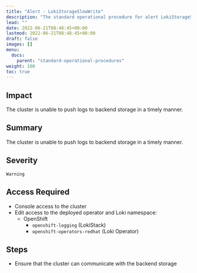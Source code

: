 ```yaml
---
title: "Alert - LokiStorageSlowWrite"
description: "The standard operational procedure for alert LokiStorageSlowWrite"
lead: ""
date: 2022-06-21T08:48:45+00:00
lastmod: 2022-06-21T08:48:45+00:00
draft: false
images: []
menu:
  docs:
    parent: "standard-operational-procedures"
weight: 100
toc: true
---
```


## Impact

The cluster is unable to push logs to backend storage in a timely manner.

## Summary

The cluster is unable to push logs to backend storage in a timely manner.

## Severity

`Warning`

## Access Required

- Console access to the cluster
- Edit access to the deployed operator and Loki namespace:
  - OpenShift
    - `openshift-logging` (LokiStack)
    - `openshift-operators-redhat` (Loki Operator)

## Steps

- Ensure that the cluster can communicate with the backend storage
